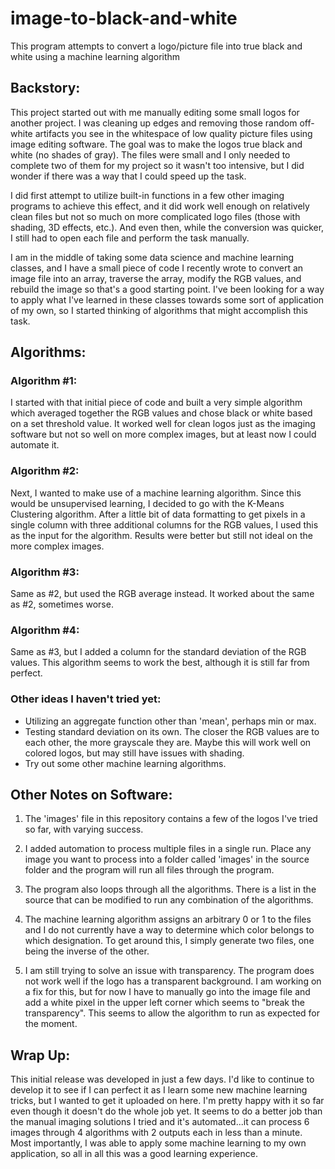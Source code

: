 # image-to-black-and-white
This program attempts to convert a logo/picture file into true black and white using a machine learning algorithm

## Backstory:

This project started out with me manually editing some small logos for another project. I was cleaning up edges and removing those random off-white artifacts you see in the whitespace of low quality picture files using image editing software. The goal was to make the logos true black and white (no shades of gray). The files were small and I only needed to complete two of them for my project so it wasn't too intensive, but I did wonder if there was a way that I could speed up the task.

I did first attempt to utilize built-in functions in a few other imaging programs to achieve this effect, and it did work well enough on relatively clean files but not so much on more complicated logo files (those with shading, 3D effects, etc.). And even then, while the conversion was quicker, I still had to open each file and perform the task manually.

I am in the middle of taking some data science and machine learning classes, and I have a small piece of code I recently wrote to convert an image file into an array, traverse the array, modify the RGB values, and rebuild the image so that's a good starting point. I've been looking for a way to apply what I've learned in these classes towards some sort of application of my own, so I started thinking of algorithms that might accomplish this task.

## Algorithms:

### Algorithm #1:
I started with that initial piece of code and built a very simple algorithm which averaged together the RGB values and chose black or white based on a set threshold value. It worked well for clean logos just as the imaging software but not so well on more complex images, but at least now I could automate it.

### Algorithm #2:
Next, I wanted to make use of a machine learning algorithm. Since this would be unsupervised learning, I decided to go with the K-Means Clustering algorithm. After a little bit of data formatting to get pixels in a single column with three additional columns for the RGB values, I used this as the input for the algorithm. Results were better but still not ideal on the more complex images.

### Algorithm #3:
Same as #2, but used the RGB average instead. It worked about the same as #2, sometimes worse.

### Algorithm #4:
Same as #3, but I added a column for the standard deviation of the RGB values. This algorithm seems to work the best, although it is still far from perfect.

### Other ideas I haven't tried yet:
- Utilizing an aggregate function other than 'mean', perhaps min or max.
- Testing standard deviation on its own. The closer the RGB values are to each other, the more grayscale they are. Maybe this will work well on colored logos, but may still have issues with shading.
- Try out some other machine learning algorithms.

## Other Notes on Software:

1. The 'images' file in this repository contains a few of the logos I've tried so far, with varying success.

2. I added automation to process multiple files in a single run. Place any image you want to process into a folder called 'images' in the source folder and the program will run all files through the program.

3. The program also loops through all the algorithms. There is a list in the source that can be modified to run any combination of the algorithms.

4. The machine learning algorithm assigns an arbitrary 0 or 1 to the files and I do not currently have a way to determine which color belongs to which designation. To get around this, I simply generate two files, one being the inverse of the other.

5. I am still trying to solve an issue with transparency. The program does not work well if the logo has a transparent background. I am working on a fix for this, but for now I have to manually go into the image file and add a white pixel in the upper left corner which seems to "break the transparency". This seems to allow the algorithm to run as expected for the moment.

## Wrap Up:
This initial release was developed in just a few days. I'd like to continue to develop it to see if I can perfect it as I learn some new machine learning tricks, but I wanted to get it uploaded on here. I'm pretty happy with it so far even though it doesn't do the whole job yet. It seems to do a better job than the manual imaging solutions I tried and it's automated...it can process 6 images through 4 algorithms with 2 outputs each in less than a minute. Most importantly, I was able to apply some machine learning to my own application, so all in all this was a good learning experience.
